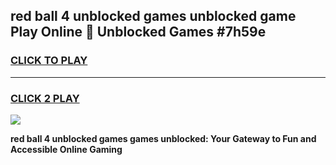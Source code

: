 
## red ball 4 unblocked games unblocked game Play Online 👋 Unblocked Games #7h59e
<h3>
<a href="https://premium.freeplayer.one?title=red_ball_4_unblocked_games&ref=21F">CLICK TO PLAY</a></h3>
<hr>

<h3>
<a href="https://premium.freeplayer.one?title=red_ball_4_unblocked_games&ref=21F">CLICK 2 PLAY</a>
  
</h3>

<a href="https://premium.freeplayer.one?title=red_ball_4_unblocked_games&ref=21F/"><img src="https://clearcache.store/games.png"></a>


**red ball 4 unblocked games games unblocked: Your Gateway to Fun and Accessible Online Gaming**
